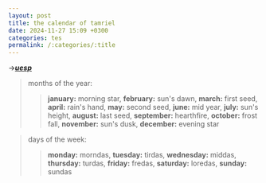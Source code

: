 ```yaml
---
layout: post
title: the calendar of tamriel
date: 2024-11-27 15:09 +0300
categories: tes
permalink: /:categories/:title
---
```


->___[uesp][uesp]___


> months of the year:
>> __january:__ morning star,  __february:__ sun's dawn, __march:__ first seed, __april:__ rain's hand, __may:__ second seed, 
__june:__ mid year, __july:__ sun's height, __august:__ last seed, __september:__ hearthfire, __october:__ frost fall, 
 __november:__ sun's dusk, __december:__ evening star

> days of the week:
>> __monday:__ morndas, __tuesday:__ tirdas, __wednesday:__ middas, __thursday:__ turdas, __friday:__ fredas,
__saturday:__ loredas, __sunday:__ sundas


[uesp]: https://en.uesp.net/wiki/General:Calendar